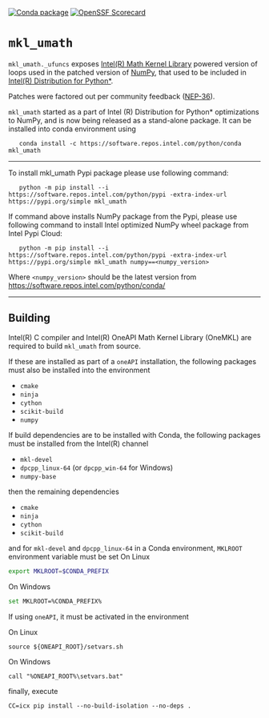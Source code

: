 [![Conda package](https://github.com/IntelPython/mkl_umath/actions/workflows/conda-package.yml/badge.svg)](https://github.com/IntelPython/mkl_umath/actions/workflows/conda-package.yml)
[![OpenSSF Scorecard](https://api.securityscorecards.dev/projects/github.com/IntelPython/mkl_umath/badge)](https://securityscorecards.dev/viewer/?uri=github.com/IntelPython/mkl_umath)

# `mkl_umath`

`mkl_umath._ufuncs` exposes [Intel(R) Math Kernel Library](https://www.intel.com/content/www/us/en/developer/tools/oneapi/onemkl.html)
powered version of loops used in the patched version of [NumPy](https://numpy.org), that used to be included in
[Intel(R) Distribution for Python*](https://www.intel.com/content/www/us/en/developer/tools/oneapi/distribution-for-python.html).

Patches were factored out per community feedback ([NEP-36](https://numpy.org/neps/nep-0036-fair-play.html)).

`mkl_umath` started as a part of Intel (R) Distribution for Python* optimizations to NumPy, and is now being released 
as a stand-alone package. It can be installed into conda environment using 

```
   conda install -c https://software.repos.intel.com/python/conda mkl_umath
```

---

To install mkl_umath Pypi package please use following command:

```
   python -m pip install --i https://software.repos.intel.com/python/pypi -extra-index-url https://pypi.org/simple mkl_umath
```

If command above installs NumPy package from the Pypi, please use following command to install Intel optimized NumPy wheel package from Intel Pypi Cloud:

```
   python -m pip install --i https://software.repos.intel.com/python/pypi -extra-index-url https://pypi.org/simple mkl_umath numpy==<numpy_version>
```

Where `<numpy_version>` should be the latest version from https://software.repos.intel.com/python/conda/

---

## Building

Intel(R) C compiler and Intel(R) OneAPI Math Kernel Library (OneMKL) are required to build `mkl_umath` from source.

If these are installed as part of a `oneAPI` installation, the following packages must also be installed into the environment
- `cmake`
- `ninja`
- `cython`
- `scikit-build`
- `numpy`

If build dependencies are to be installed with Conda, the following packages must be installed from the Intel(R) channel
- `mkl-devel`
- `dpcpp_linux-64` (or `dpcpp_win-64` for Windows)
- `numpy-base`

then the remaining dependencies
- `cmake`
- `ninja`
- `cython`
- `scikit-build`

and for `mkl-devel` and `dpcpp_linux-64` in a Conda environment, `MKLROOT` environment variable must be set
On Linux
```sh
export MKLROOT=$CONDA_PREFIX
```

On Windows
```sh
set MKLROOT=%CONDA_PREFIX%
```

If using `oneAPI`, it must be activated in the environment

On Linux
```
source ${ONEAPI_ROOT}/setvars.sh
```

On Windows
```
call "%ONEAPI_ROOT%\setvars.bat"
```

finally, execute
```
CC=icx pip install --no-build-isolation --no-deps .
```
